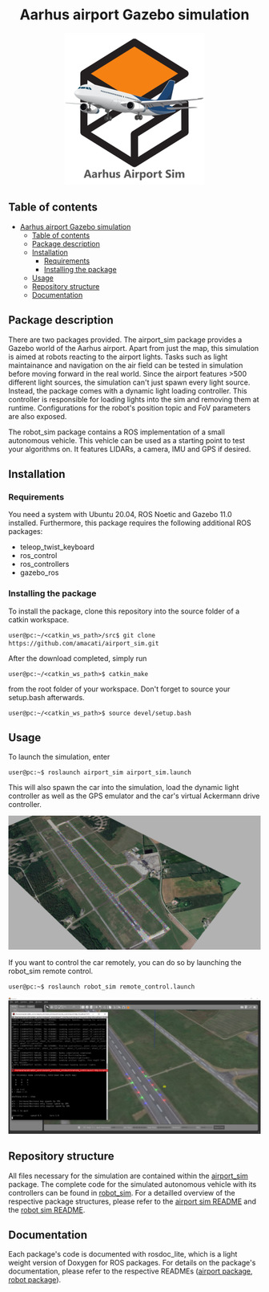 <div align="center">

# Aarhus airport Gazebo simulation

![Aarhus logo](/media/logo_small.png "Aarhus airport sim logo")
</div>

## Table of contents

- [Aarhus airport Gazebo simulation](#aarhus-airport-gazebo-simulation)
  * [Table of contents](#table-of-contents)
  * [Package description](#package-description)
  * [Installation](#installation)
    + [Requirements](#requirements)
    + [Installing the package](#installing-the-package)
  * [Usage](#usage)
  * [Repository structure](#repository-structure)
  * [Documentation](#documentation)  

## Package description

There are two packages provided. The airport_sim package provides a Gazebo world of the Aarhus airport. Apart from just the map, this simulation is aimed at robots reacting to the airport lights. Tasks such as light maintainance and navigation on the air field can be tested in simulation before moving forward in the real world. Since the airport features >500 different light sources, the simulation can't just spawn every light source. Instead, the package comes with a dynamic light loading controller. This controller is responsible for loading lights into the sim and removing them at runtime. Configurations for the robot's position topic and FoV parameters are also exposed.

The robot_sim package contains a ROS implementation of a small autonomous vehicle. This vehicle can be used as a starting point to test your algorithms on. It features LIDARs, a camera, IMU and GPS if desired.

## Installation

### Requirements

You need a system with Ubuntu 20.04, ROS Noetic and Gazebo 11.0 installed. Furthermore, this package requires the following additional ROS packages:
- teleop_twist_keyboard
- ros_control
- ros_controllers
- gazebo_ros

### Installing the package
To install the package, clone this repository into the source folder of a catkin workspace. 
```console
user@pc:~/<catkin_ws_path>/src$ git clone https://github.com/amacati/airport_sim.git
```

After the download completed, simply run 
```console
user@pc:~/<catkin_ws_path>$ catkin_make
```
from the root folder of your workspace. Don't forget to source your setup.bash afterwards.
```console
user@pc:~/<catkin_ws_path>$ source devel/setup.bash
```

## Usage

To launch the simulation, enter
```console
user@pc:~$ roslaunch airport_sim airport_sim.launch
```
This will also spawn the car into the simulation, load the dynamic light controller as well as the GPS emulator and the car's virtual Ackermann drive controller. 

<div align="center">

![Airport with all lights enabled](/media/airport_full.png "Airport with all lights enabled")
</div>

If you want to control the car remotely, you can do so by launching the robot_sim remote control.
```console
user@pc:~$ roslaunch robot_sim remote_control.launch
```
<div align="center">

![Dynamic light loading and remote control](/media/airport_dynamic.png "Dynamic light loading and remote control")
</div>

## Repository structure

All files necessary for the simulation are contained within the [airport_sim](/airport_sim) package. The complete code for the simulated autonomous vehicle with its controllers can be found in [robot_sim](/robot_sim). For a detailled overview of the respective package structures, please refer to the [airport sim README](/airport_sim/README.md) and the [robot sim README](/robot_sim/README.md).

## Documentation

Each package's code is documented with rosdoc_lite, which is a light weight version of Doxygen for ROS packages. For details on the package's documentation, please refer to the respective READMEs ([airport package](/airport_sim/README.md), [robot package](/robot_sim/README.md)).